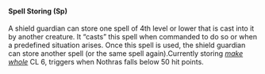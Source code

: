 #### **Spell Storing** (Sp)

A shield guardian can store one spell of 4th level or lower that is cast into it by another creature. It “casts” this spell when commanded to do so or when a predefined situation arises. Once this spell is used, the shield guardian can store another spell (or the same spell again).Currently storing *[make whole]* CL 6, triggers when Nothras falls below 50 hit points.

[make whole]: :d20-spell:make-whole